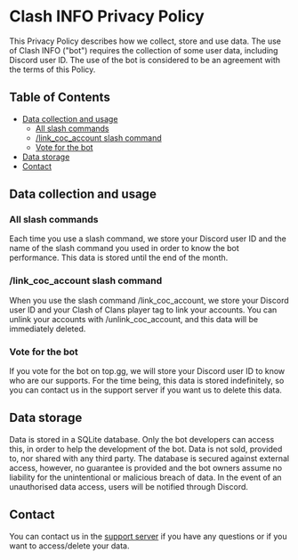 # Clash INFO Privacy Policy

This Privacy Policy describes how we collect, store and use data.
The use of Clash INFO ("bot") requires the collection of some user data, including Discord user ID.
The use of the bot is considered to be an agreement with the terms of this Policy.


## Table of Contents
- [Data collection and usage](#data-collection-and-usage)
	- [All slash commands](#all-slash-commands)
	- [/link_coc_account slash command](#link_coc_account-slash-command)
	- [Vote for the bot](#vote-for-the-bot)
- [Data storage](#data-storage)
- [Contact](#contact)


## Data collection and usage

### All slash commands
Each time you use a slash command, we store your Discord user ID and the name of the slash command you used in order to know the bot performance. This data is stored until the end of the month.

### /link_coc_account slash command
When you use the slash command /link_coc_account, we store your Discord user ID and your Clash of Clans player tag to link your accounts. You can unlink your accounts with /unlink_coc_account, and this data will be immediately deleted.

### Vote for the bot
If you vote for the bot on top.gg, we will store your Discord user ID to know who are our supports.
For the time being, this data is stored indefinitely, so you can contact us in the support server if you want us to delete this data.


## Data storage

Data is stored in a SQLite database. Only the bot developers can access this, in order to help the development of the bot. Data is not sold, provided to, nor shared with any third party.
The database is secured against external access, however, no guarantee is provided and the bot owners assume no liability for the unintentional or malicious breach of data. In the event of an unauthorised data access, users will be notified through Discord.


## Contact

You can contact us in the [support server](https://discord.gg/KQmstPw) if you have any questions or if you want to access/delete your data.
